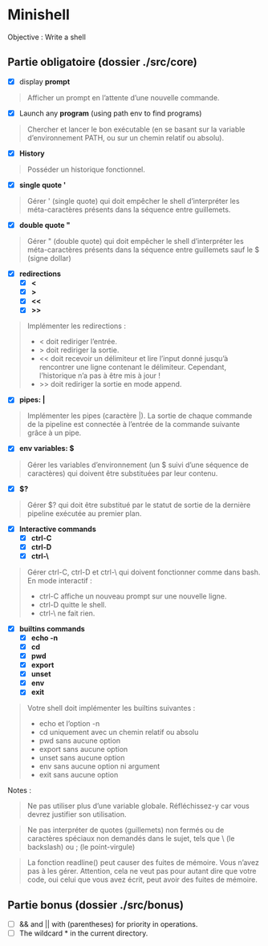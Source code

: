 # Minishell

Objective : Write a shell

## Partie obligatoire (dossier ./src/core)

- [x] display **prompt**
> Afficher un prompt en l’attente d’une nouvelle commande.

- [x] Launch any **program** (using path env to find programs) 
>    Chercher et lancer le bon exécutable (en se basant sur la variable d’environnement PATH, ou sur un chemin relatif ou absolu).

- [x] **History**
> Posséder un historique fonctionnel.

- [x] **single quote '**
> Gérer ' (single quote) qui doit empêcher le shell d’interpréter les méta-caractères présents dans la séquence entre guillemets.

- [x] **double quote "**
> Gérer " (double quote) qui doit empêcher le shell d’interpréter les méta-caractères présents dans la séquence entre guillemets sauf le $ (signe dollar)

* [x] **redirections**
    * [x] **<**
    * [x] **>**
    * [x] **<<**
    * [x] **>>**
>Implémenter les redirections :
> - < doit rediriger l’entrée.  
> - \> doit rediriger la sortie.  
> - << doit recevoir un délimiteur et lire l’input donné jusqu’à rencontrer une ligne contenant le délimiteur. Cependant, l’historique n’a pas à être mis à jour !
> - \>\> doit rediriger la sortie en mode append.

* [x] **pipes: |**
> Implémenter les pipes (caractère |). La sortie de chaque commande de la pipeline est connectée à l’entrée de la commande suivante grâce à un pipe.

* [x] **env variables: $**
> Gérer les variables d’environnement (un $ suivi d’une séquence de caractères) qui doivent être substituées par leur contenu.

* [x] **$?**
> Gérer $? qui doit être substitué par le statut de sortie de la dernière pipeline exécutée au premier plan.

* [x] **Interactive commands**
    * [x] **ctrl-C**
    * [x] **ctrl-D**
    * [x] **ctrl-\\**

> Gérer ctrl-C, ctrl-D et ctrl-\ qui doivent fonctionner comme dans bash.
> En mode interactif :
> * ctrl-C affiche un nouveau prompt sur une nouvelle ligne.
> * ctrl-D quitte le shell.
> * ctrl-\ ne fait rien.

* [x] **builtins commands**
    * [x] **echo -n**
    * [x] **cd**
    * [x] **pwd**
    * [x] **export**
    * [x] **unset**
    * [x] **env**
    * [x] **exit**

>Votre shell doit implémenter les builtins suivantes :
> * echo et l’option -n
> * cd uniquement avec un chemin relatif ou absolu
> * pwd sans aucune option
> * export sans aucune option
> * unset sans aucune option
> * env sans aucune option ni argument
> * exit sans aucune option

Notes :
> Ne pas utiliser plus d’une variable globale. Réfléchissez-y car vous devrez justifier son utilisation.

> Ne pas interpréter de quotes (guillemets) non fermés ou de caractères spéciaux non demandés dans le sujet, tels que \ (le backslash) ou ; (le point-virgule)

> La fonction readline() peut causer des fuites de mémoire. Vous n’avez pas à les gérer. Attention, cela ne veut pas pour autant dire que votre code, oui celui que vous avez écrit, peut avoir des fuites de mémoire.

## Partie bonus (dossier ./src/bonus)

- [ ] && and || with (parentheses) for priority in operations.
- [ ] The wildcard * in the current directory.
